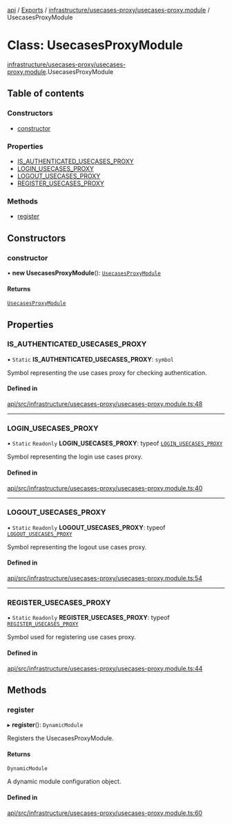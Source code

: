 [api](../README.md) / [Exports](../modules.md) / [infrastructure/usecases-proxy/usecases-proxy.module](../modules/infrastructure_usecases_proxy_usecases_proxy_module.md) / UsecasesProxyModule

# Class: UsecasesProxyModule

[infrastructure/usecases-proxy/usecases-proxy.module](../modules/infrastructure_usecases_proxy_usecases_proxy_module.md).UsecasesProxyModule

## Table of contents

### Constructors

- [constructor](infrastructure_usecases_proxy_usecases_proxy_module.UsecasesProxyModule.md#constructor)

### Properties

- [IS\_AUTHENTICATED\_USECASES\_PROXY](infrastructure_usecases_proxy_usecases_proxy_module.UsecasesProxyModule.md#is_authenticated_usecases_proxy)
- [LOGIN\_USECASES\_PROXY](infrastructure_usecases_proxy_usecases_proxy_module.UsecasesProxyModule.md#login_usecases_proxy)
- [LOGOUT\_USECASES\_PROXY](infrastructure_usecases_proxy_usecases_proxy_module.UsecasesProxyModule.md#logout_usecases_proxy)
- [REGISTER\_USECASES\_PROXY](infrastructure_usecases_proxy_usecases_proxy_module.UsecasesProxyModule.md#register_usecases_proxy)

### Methods

- [register](infrastructure_usecases_proxy_usecases_proxy_module.UsecasesProxyModule.md#register)

## Constructors

### constructor

• **new UsecasesProxyModule**(): [`UsecasesProxyModule`](infrastructure_usecases_proxy_usecases_proxy_module.UsecasesProxyModule.md)

#### Returns

[`UsecasesProxyModule`](infrastructure_usecases_proxy_usecases_proxy_module.UsecasesProxyModule.md)

## Properties

### IS\_AUTHENTICATED\_USECASES\_PROXY

▪ `Static` **IS\_AUTHENTICATED\_USECASES\_PROXY**: `symbol`

Symbol representing the use cases proxy for checking authentication.

#### Defined in

[api/src/infrastructure/usecases-proxy/usecases-proxy.module.ts:48](https://github.com/No-Country/c16-58-t-typescript/blob/d2fd85f/api/src/infrastructure/usecases-proxy/usecases-proxy.module.ts#L48)

___

### LOGIN\_USECASES\_PROXY

▪ `Static` `Readonly` **LOGIN\_USECASES\_PROXY**: typeof [`LOGIN_USECASES_PROXY`](infrastructure_usecases_proxy_usecases_proxy_module.UsecasesProxyModule.md#login_usecases_proxy)

Symbol representing the login use cases proxy.

#### Defined in

[api/src/infrastructure/usecases-proxy/usecases-proxy.module.ts:40](https://github.com/No-Country/c16-58-t-typescript/blob/d2fd85f/api/src/infrastructure/usecases-proxy/usecases-proxy.module.ts#L40)

___

### LOGOUT\_USECASES\_PROXY

▪ `Static` `Readonly` **LOGOUT\_USECASES\_PROXY**: typeof [`LOGOUT_USECASES_PROXY`](infrastructure_usecases_proxy_usecases_proxy_module.UsecasesProxyModule.md#logout_usecases_proxy)

Symbol representing the logout use cases proxy.

#### Defined in

[api/src/infrastructure/usecases-proxy/usecases-proxy.module.ts:54](https://github.com/No-Country/c16-58-t-typescript/blob/d2fd85f/api/src/infrastructure/usecases-proxy/usecases-proxy.module.ts#L54)

___

### REGISTER\_USECASES\_PROXY

▪ `Static` `Readonly` **REGISTER\_USECASES\_PROXY**: typeof [`REGISTER_USECASES_PROXY`](infrastructure_usecases_proxy_usecases_proxy_module.UsecasesProxyModule.md#register_usecases_proxy)

Symbol used for registering use cases proxy.

#### Defined in

[api/src/infrastructure/usecases-proxy/usecases-proxy.module.ts:44](https://github.com/No-Country/c16-58-t-typescript/blob/d2fd85f/api/src/infrastructure/usecases-proxy/usecases-proxy.module.ts#L44)

## Methods

### register

▸ **register**(): `DynamicModule`

Registers the UsecasesProxyModule.

#### Returns

`DynamicModule`

A dynamic module configuration object.

#### Defined in

[api/src/infrastructure/usecases-proxy/usecases-proxy.module.ts:60](https://github.com/No-Country/c16-58-t-typescript/blob/d2fd85f/api/src/infrastructure/usecases-proxy/usecases-proxy.module.ts#L60)
